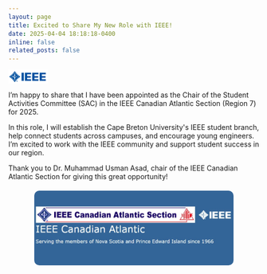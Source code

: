 ```yaml
---
layout: page
title: Excited to Share My New Role with IEEE!
date: 2025-04-04 18:18:18-0400
inline: false
related_posts: false
---
```

<p>
  <img src="/assets/img/Ieee_blue.jpg"
       alt="IEEE Logo"
       style="height: 28px; vertical-align: middle; margin-right: 8px;" />

I’m happy to share that I have been appointed as the Chair of the Student Activities Committee (SAC) in the IEEE Canadian Atlantic Section (Region 7) for 2025.

In this role, I will establish the Cape Breton University's IEEE student branch, help connect students across campuses, and encourage young engineers. I’m excited to work with the IEEE community and support student success in our region.
</p>
<p>
Thank you to Dr. Muhammad Usman Asad, chair of the IEEE Canadian Atlantic Section for giving this great opportunity!
</p>

<div style="text-align: center; margin-top: 20px;">
  <img src="/assets/img/ieee atlantic.jpg"
       alt="IEEE Canadian Atlantic Section Logo"
       style="max-width: 400px; height: auto; border-radius: 10px;" />
</div>
